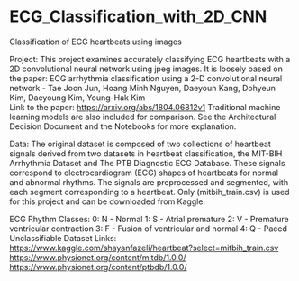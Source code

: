 # ECG_Classification_with_2D_CNN
Classification of ECG heartbeats using images 

Project: This project examines accurately classifying ECG heartbeats with a 2D convolutional neural network using jpeg images. It is loosely based on the paper: ECG arrhythmia classification using a 2-D convolutional neural network - Tae Joon Jun, Hoang Minh Nguyen, Daeyoun Kang, Dohyeun Kim, Daeyoung Kim, Young-Hak Kim  
Link to the paper: https://arxiv.org/abs/1804.06812v1
Traditional machine learning models are also included for comparison. 
See the Architectural Decision Document and the Notebooks for more explanation.

Data: The original dataset is composed of two collections of heartbeat signals derived from two datasets in heartbeat classification, the MIT-BIH Arrhythmia Dataset and The PTB Diagnostic ECG Database. These signals correspond to electrocardiogram (ECG) shapes of heartbeats for normal and abnormal rhythms.  The signals are preprocessed and segmented, with each segment corresponding to a heartbeat. Only (mitbih_train.csv) is used for this project and can be downloaded from Kaggle.

ECG Rhythm Classes:
    0: N - Normal
    1: S - Atrial premature
    2: V - Premature ventricular contraction
    3: F - Fusion of ventricular and normal
    4: Q - Paced Unclassifiable
Dataset Links: https://www.kaggle.com/shayanfazeli/heartbeat?select=mitbih_train.csv
https://www.physionet.org/content/mitdb/1.0.0/
https://www.physionet.org/content/ptbdb/1.0.0/
